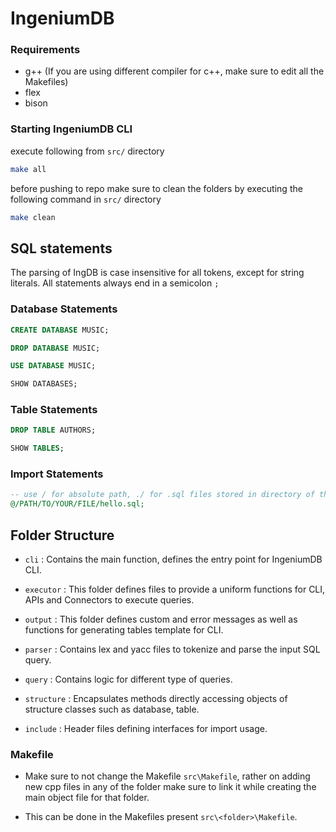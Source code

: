 # IngeniumDB

### Requirements

- g++ (If you are using different compiler for c++, make sure to edit all the Makefiles)
- flex
- bison

### Starting IngeniumDB CLI

execute following from `src/` directory
```bash
make all
```

before pushing to repo make sure to clean the folders by executing the following command in `src/` directory
```bash
make clean
```

## SQL statements

The parsing of IngDB is case insensitive for all tokens, except for string literals. All statements always end in a semicolon `;`

### Database Statements

```sql
CREATE DATABASE MUSIC;

DROP DATABASE MUSIC;

USE DATABASE MUSIC;

SHOW DATABASES;
```

### Table Statements

```sql
DROP TABLE AUTHORS;

SHOW TABLES;

```

### Import Statements

```sql
-- use / for absolute path, ./ for .sql files stored in directory of the executable
@/PATH/TO/YOUR/FILE/hello.sql;
```


## Folder Structure

- `cli` : Contains the main function, defines the entry point for IngeniumDB CLI.

- `executor` : This folder defines files to provide a uniform functions for CLI, APIs and Connectors to execute queries.

- `output` : This folder defines custom and error messages as well as functions for generating tables template for CLI.

- `parser` : Contains lex and yacc files to tokenize and parse the input SQL query.

- `query` : Contains logic for different type of queries.

- `structure` : Encapsulates methods directly accessing objects of structure classes such as database, table.

- `include` : Header files defining interfaces for import usage.

### Makefile

- Make sure to not change the Makefile `src\Makefile`, rather on adding new cpp files in any of the folder make sure to link it while creating the main object file for that folder.

- This can be done in the Makefiles present `src\<folder>\Makefile`.